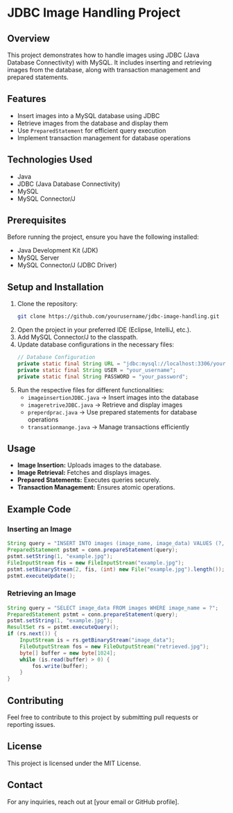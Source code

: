 # JDBC Image Handling Project

## Overview
This project demonstrates how to handle images using JDBC (Java Database Connectivity) with MySQL. It includes inserting and retrieving images from the database, along with transaction management and prepared statements.

## Features
- Insert images into a MySQL database using JDBC
- Retrieve images from the database and display them
- Use `PreparedStatement` for efficient query execution
- Implement transaction management for database operations

## Technologies Used
- Java
- JDBC (Java Database Connectivity)
- MySQL
- MySQL Connector/J

## Prerequisites
Before running the project, ensure you have the following installed:
- Java Development Kit (JDK)
- MySQL Server
- MySQL Connector/J (JDBC Driver)

## Setup and Installation
1. Clone the repository:
   ```sh
   git clone https://github.com/yourusername/jdbc-image-handling.git
   ```
2. Open the project in your preferred IDE (Eclipse, IntelliJ, etc.).
3. Add MySQL Connector/J to the classpath.
4. Update database configurations in the necessary files:
   ```java
   // Database Configuration
   private static final String URL = "jdbc:mysql://localhost:3306/your_database";
   private static final String USER = "your_username";
   private static final String PASSWORD = "your_password";
   ```
5. Run the respective files for different functionalities:
   - `imageinsertionJDBC.java` → Insert images into the database
   - `imageretriveJDBC.java` → Retrieve and display images
   - `preperdprac.java` → Use prepared statements for database operations
   - `transationmange.java` → Manage transactions efficiently

## Usage
- **Image Insertion:** Uploads images to the database.
- **Image Retrieval:** Fetches and displays images.
- **Prepared Statements:** Executes queries securely.
- **Transaction Management:** Ensures atomic operations.

## Example Code
### Inserting an Image
```java
String query = "INSERT INTO images (image_name, image_data) VALUES (?, ?)";
PreparedStatement pstmt = conn.prepareStatement(query);
pstmt.setString(1, "example.jpg");
FileInputStream fis = new FileInputStream("example.jpg");
pstmt.setBinaryStream(2, fis, (int) new File("example.jpg").length());
pstmt.executeUpdate();
```

### Retrieving an Image
```java
String query = "SELECT image_data FROM images WHERE image_name = ?";
PreparedStatement pstmt = conn.prepareStatement(query);
pstmt.setString(1, "example.jpg");
ResultSet rs = pstmt.executeQuery();
if (rs.next()) {
    InputStream is = rs.getBinaryStream("image_data");
    FileOutputStream fos = new FileOutputStream("retrieved.jpg");
    byte[] buffer = new byte[1024];
    while (is.read(buffer) > 0) {
        fos.write(buffer);
    }
}
```

## Contributing
Feel free to contribute to this project by submitting pull requests or reporting issues.

## License
This project is licensed under the MIT License.

## Contact
For any inquiries, reach out at [your email or GitHub profile].
